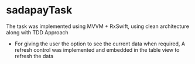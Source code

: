 # sadapayTask

The task was implemented using MVVM + RxSwift, using clean architecture along with TDD Approach 

- For giving the user the option to see the current data when required, A refresh control was implemented and embedded in the table view to refresh the data
  

